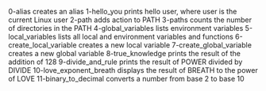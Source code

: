 0-alias creates an alias
1-hello_you prints hello user, where user is the current Linux user
2-path adds action to PATH 
3-paths counts the number of directories in the PATH
4-global_variables lists environment variables
5-local_variables lists all local and environment variables and functions
6-create_local_variable creates a new local variable
7-create_global_variable creates a new global variable
8-true_knowledge prints the result of the addition of 128
9-divide_and_rule prints the result of POWER divided by DIVIDE
10-love_exponent_breath displays the result of BREATH to the power of LOVE
11-binary_to_decimal converts a number from base 2 to base 10
